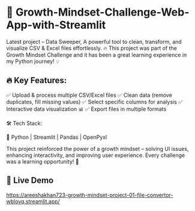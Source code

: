 ﻿# 🚀 Growth-Mindset-Challenge-Web-App-with-Streamlit

Latest project – Data Sweeper, A powerful tool to clean, transform, and visualize CSV & Excel files effortlessly. 🔥
This project was part of the Growth Mindset Challenge and it has been a great learning experience in my Python journey! 💡

## 🔥 Key Features:
 ✅ Upload & process multiple CSV/Excel files
 ✅ Clean data (remove duplicates, fill missing values)
 ✅ Select specific columns for analysis
 ✅ Interactive data visualization 📊
 ✅ Export files in multiple formats

🛠 Tech Stack:

🐍 Python | Streamlit | Pandas | OpenPyxl

This project reinforced the power of a growth mindset – solving UI issues, enhancing interactivity, and improving user experience. Every challenge was a learning opportunity! 💯

## 📌 Live Demo
https://areeshakhan723-growth-mindset-project-01-file-convertor-wblovq.streamlit.app/
